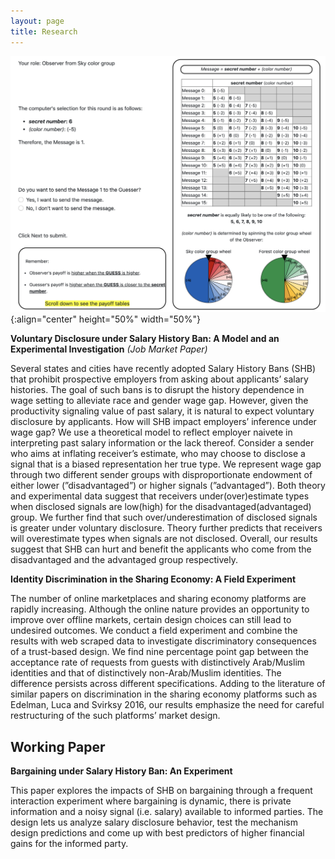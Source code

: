 ```yaml
---
layout: page
title: Research
---
```


![test image size](https://raw.githubusercontent.com/mervesariisik/mervesariisik.github.io/main/ss_decision_w32_observer_1_1.png){:align="center" height="50%" width="50%"}

**Voluntary Disclosure under Salary History Ban: A Model and an Experimental Investigation** *(Job Market Paper)*

Several states and cities have recently adopted Salary History Bans (SHB) that prohibit prospective employers from asking about applicants’ salary histories. The goal of such bans is to disrupt the history dependence in wage setting to alleviate race and gender wage gap. However, given the productivity signaling value of past salary, it is natural to expect voluntary disclosure by applicants. How will SHB impact employers’ inference under wage gap? We use a theoretical model to reflect employer naivete in interpreting past salary information or the lack thereof. Consider a sender who aims at inflating receiver’s estimate, who may choose to disclose a signal that is a biased representation her true type. We represent wage gap through two different sender groups with disproportionate endowment of either lower (”disadvantaged”) or higher signals (”advantaged”). Both theory and experimental data suggest that receivers under(over)estimate types when disclosed signals are low(high) for the disadvantaged(advantaged) group. We further find that such over/underestimation of disclosed signals is greater under voluntary disclosure. Theory further predicts that receivers will overestimate types when signals are not disclosed. Overall, our results suggest that SHB can hurt and benefit the applicants who come from the disadvantaged and the advantaged group respectively.

**Identity Discrimination in the Sharing Economy: A Field Experiment**

The number of online marketplaces and sharing economy platforms are rapidly increasing. Although the online nature provides an opportunity to improve over offline markets, certain design choices can still lead to undesired outcomes. We conduct a field experiment and combine the results with web scraped data to investigate discriminatory consequences of a trust-based design. We find nine percentage point gap between the acceptance rate of requests from guests with distinctively Arab/Muslim identities and that of distinctively non-Arab/Muslim identities. The difference persists across different specifications. Adding to the literature of similar papers on discrimination in the sharing economy platforms such as Edelman, Luca and Svirksy 2016, our results emphasize the need for careful restructuring of the such platforms’ market design.

## Working Paper

**Bargaining under Salary History Ban: An Experiment**

This paper explores the impacts of SHB on bargaining through a frequent interaction experiment where bargaining is dynamic, there is private information and a noisy signal (i.e. salary) available to informed parties. The design lets us analyze salary disclosure behavior, test the mechanism design predictions and come up with best predictors of higher financial gains for the informed party.



